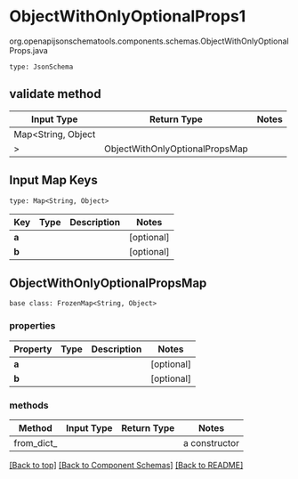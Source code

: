 # ObjectWithOnlyOptionalProps1
org.openapijsonschematools.components.schemas.ObjectWithOnlyOptionalProps.java
```
type: JsonSchema
```

## validate method
| Input Type | Return Type | Notes |
| ---------- | ----------- | ----- |
| Map<String, Object
> | ObjectWithOnlyOptionalPropsMap | |

## Input Map Keys
```
type: Map<String, Object>
```
Key | Type |  Description | Notes
------------ | ------------- | ------------- | -------------
**a** |  |  | [optional]
**b** |  |  | [optional]

## ObjectWithOnlyOptionalPropsMap
```
base class: FrozenMap<String, Object>

```

### properties
Property | Type | Description | Notes
-------- | ---- | ----------- | -----
**a** |  |  | [optional]
**b** |  |  | [optional]

### methods
Method | Input Type | Return Type | Notes
------ | ---------- | ----------- | ------
from_dict_ |  |  | a constructor

[[Back to top]](#top) [[Back to Component Schemas]](../../../README.md#Component-Schemas) [[Back to README]](../../../README.md)

